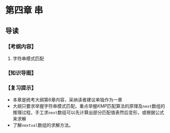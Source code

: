 # 第四章 串

## 导读

### 【考纲内容】

1. 字符串模式匹配

### 【知识导图】



### 【复习提示】

+ 本章是统考大纲第$6$章内容，采纳读者建议单独作为一章
+ 大纲只要求举握字符串模式匹配，重点举握$KMP$匹配算法的原理及`next`数组的推理过程，手工求`next`数组可以先计算出部分匹配值表然后变形，或根据公式来求解
+ 了解`nextval`数组的求解方法。